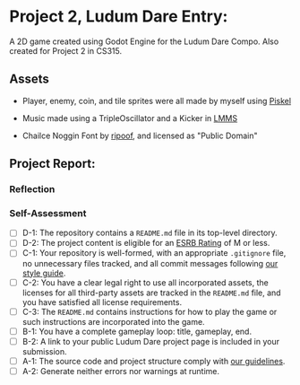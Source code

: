 # Project 2, Ludum Dare Entry:

A 2D game created using Godot Engine for the Ludum Dare Compo. Also created for Project 2 in CS315.

## Assets

- Player, enemy, coin, and tile sprites were all made by myself using [Piskel](https://www.piskelapp.com/)

- Music made using a TripleOscillator and a Kicker in [LMMS](https://lmms.io/)

- Chailce Noggin Font by [ripoof](https://www.fontspace.com/chailce-noggin-font-f83197), and licensed as "Public Domain"

## Project Report:



### Reflection



### Self-Assessment

- [ ] D-1: The repository contains a <code>README.md</code> file in its top-level directory.
- [ ] D-2: The project content is eligible for an <a href="https://www.esrb.org/ratings-guide/">ESRB Rating</a> of M or less.
- [ ] C-1: Your repository is well-formed, with an appropriate <code>.gitignore</code> file, no unnecessary files tracked, and all commit messages following <a href="https://cbea.ms/git-commit/">our style guide</a>.
- [ ] C-2: You have a clear legal right to use all incorporated assets, the licenses for all third-party assets are tracked in the <code>README.md</code> file, and you have satisfied all license requirements.
- [ ] C-3: The <code>README.md</code> contains instructions for how to play the game or such instructions are incorporated into the game.
- [ ] B-1: You have a complete gameplay loop: title, gameplay, end.
- [ ] B-2: A link to your public Ludum Dare project page is included in your submission.
- [ ] A-1: The source code and project structure comply with <a href="https://www.gdquest.com/docs/guidelines/best-practices/godot-gdscript/">our guidelines</a>.
- [ ] A-2: Generate neither errors nor warnings at runtime.